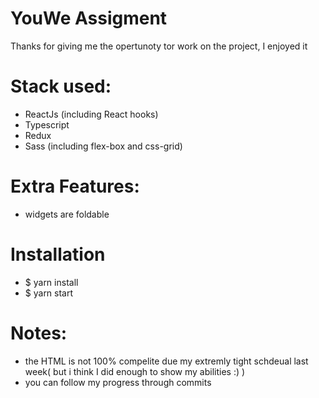# YouWe Assigment

Thanks for giving me the opertunoty tor work on the project, I enjoyed it

# Stack used:

- ReactJs (including React hooks)
- Typescript
- Redux
- Sass (including flex-box and css-grid)

# Extra Features:

- widgets are foldable

# Installation

- \$ yarn install
- \$ yarn start

# Notes:

- the HTML is not 100% compelite due my extremly tight schdeual last week( but i think I did enough to show my abilities :) )
- you can follow my progress through commits
